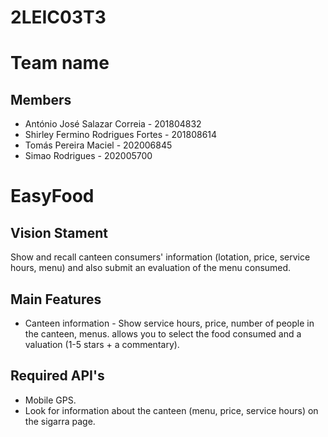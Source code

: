 # 2LEIC03T3

# Team name

## Members
- António José Salazar Correia - 201804832
- Shirley Fermino Rodrigues Fortes - 201808614
- Tomás Pereira Maciel - 202006845
- Simao Rodrigues - 202005700


# EasyFood

## Vision Stament
Show and recall canteen consumers' information (lotation, price, service hours, menu) and also submit an evaluation of the menu consumed.

## Main Features
 - Canteen information - 
Show service hours, price, number of people in the canteen, menus. allows you to select the food consumed and a valuation (1-5 stars + a commentary).

## Required API's
- Mobile GPS.
- Look for information about the canteen (menu, price, service hours) on the sigarra page.
